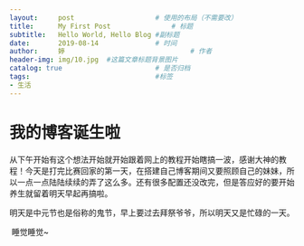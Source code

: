 ```yaml
---
layout:     post   				    # 使用的布局（不需要改）
title:      My First Post 				# 标题 
subtitle:   Hello World, Hello Blog #副标题
date:       2019-08-14 				# 时间
author:     婷                               # 作者
header-img: img/10.jpg 	#这篇文章标题背景图片
catalog: true 						# 是否归档
tags:								#标签
- 生活
---
```






# 我的博客诞生啦

​	 从下午开始有这个想法开始就开始跟着网上的教程开始瞎搞一波，感谢大神的教程！今天是打完比赛回家的第一天，在搭建自己博客期间又要照顾自己的妹妹，所以一点一点陆陆续续的弄了这么多。还有很多配置还没改完，但是答应好的要开始养生就留着明天早起再搞啦。

​	明天是中元节也是俗称的鬼节，早上要过去拜祭爷爷，所以明天又是忙碌的一天。

​	睡觉睡觉~


